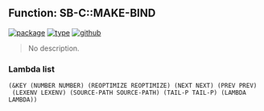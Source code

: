 ## Function: SB-C::MAKE-BIND
[![package](https://img.shields.io/badge/Package-SB--C-5f9ea0.svg?style=social&colorA=999999)](../) [![type](https://img.shields.io/badge/Type-Function-5f9ea0.svg?style=social&colorA=999999)](../#function) [![github](https://img.shields.io/badge/GitHub-View_the_source-5f9ea0.svg?style=social&colorA=999999&logo=github)](https://github.com/sbcl/sbcl/blob/master/src/compiler/node.lisp/) 

> No description.

### Lambda list
```
(&KEY (NUMBER NUMBER) (REOPTIMIZE REOPTIMIZE) (NEXT NEXT) (PREV PREV)
 (LEXENV LEXENV) (SOURCE-PATH SOURCE-PATH) (TAIL-P TAIL-P) (LAMBDA LAMBDA))
```
